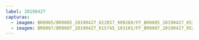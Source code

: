 ```yaml
---
label: 20190427
capturas:
  - imagem: BR0005/BR0005_20190427_022857_909260/FF_BR0005_20190427_053746_228_0224000.fits_maxpixel.jpg
  - imagem: BR0007/BR0007_20190427_015745_163101/FF_BR0007_20190427_052708_261_0218368.fits_maxpixel.jpg
---
```

